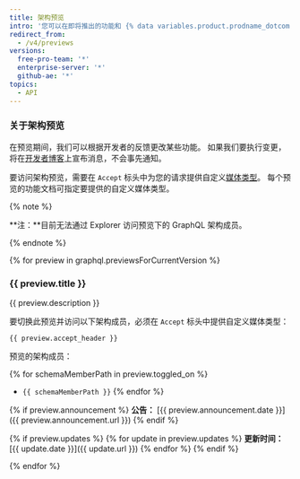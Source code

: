 ```yaml
---
title: 架构预览
intro: '您可以在即将推出的功能和 {% data variables.product.prodname_dotcom %} GraphQL 架构变更添加至 {% data variables.product.prodname_dotcom %} GraphQL API 之前预览它们。'
redirect_from:
  - /v4/previews
versions:
  free-pro-team: '*'
  enterprise-server: '*'
  github-ae: '*'
topics:
  - API
---
```


### 关于架构预览

在预览期间，我们可以根据开发者的反馈更改某些功能。 如果我们要执行变更，将在[开发者博客](https://developer.github.com/changes/)上宣布消息，不会事先通知。

要访问架构预览，需要在 `Accept` 标头中为您的请求提供自定义[媒体类型](/rest/overview/media-types)。 每个预览的功能文档可指定要提供的自定义媒体类型。

{% note %}

**注：**目前无法通过 Explorer 访问预览下的 GraphQL 架构成员。

{% endnote %}

{% for preview in graphql.previewsForCurrentVersion %}
### {{ preview.title }}

{{ preview.description }}

要切换此预览并访问以下架构成员，必须在 `Accept` 标头中提供自定义媒体类型：

```
{{ preview.accept_header }}
```

预览的架构成员：

{% for schemaMemberPath in preview.toggled_on %}
- `{{ schemaMemberPath }}`
{% endfor %}

{% if preview.announcement %}
**公告：** [{{ preview.announcement.date }}]({{ preview.announcement.url }})
{% endif %}

{% if preview.updates %}
{% for update in preview.updates %}
**更新时间：** [{{ update.date }}]({{ update.url }})
{% endfor %}
{% endif %}

{% endfor %}

